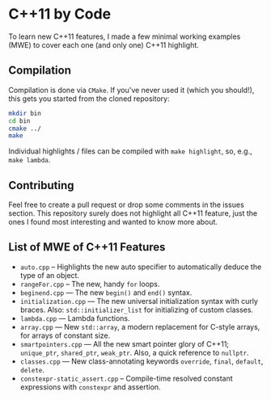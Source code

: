 # C++11 by Code
To learn new C++11 features, I made a few minimal working examples (MWE) to cover each one (and only one) C++11 highlight.

## Compilation
Compilation is done via `CMake`. If you've never used it (which you should!), this gets you started from the cloned repository:
```bash
mkdir bin
cd bin
cmake ../
make
```

Individual highlights / files can be compiled with `make highlight`, so, e.g., `make lambda`.

## Contributing
Feel free to create a pull request or drop some comments in the issues section. This repository surely does not highlight all C++11 feature, just the ones I found most interesting and wanted to know more about.

## List of MWE of C++11 Features
* `auto.cpp` – Highlights the new auto specifier to automatically deduce the type of an object.
* `rangeFor.cpp` – The new, handy `for` loops.
* `beginend.cpp` — The new `begin()` and `end()` syntax.
* `initialization.cpp` — The new universal initialization syntax with curly braces. Also: `std::initializer_list` for initializing of custom classes.
* `lambda.cpp` — Lambda functions.
* `array.cpp` — New `std::array`, a modern replacement for C-style arrays, for arrays of constant size.
* `smartpointers.cpp` — All the new smart pointer glory of C++11; `unique_ptr`, `shared_ptr`, `weak_ptr`. Also, a quick reference to `nullptr`.
* `classes.cpp` — New class-annotating keywords `override`, `final`, `default`, `delete`.
* `constexpr-static_assert.cpp` – Compile-time resolved constant expressions with `constexpr` and assertion.
